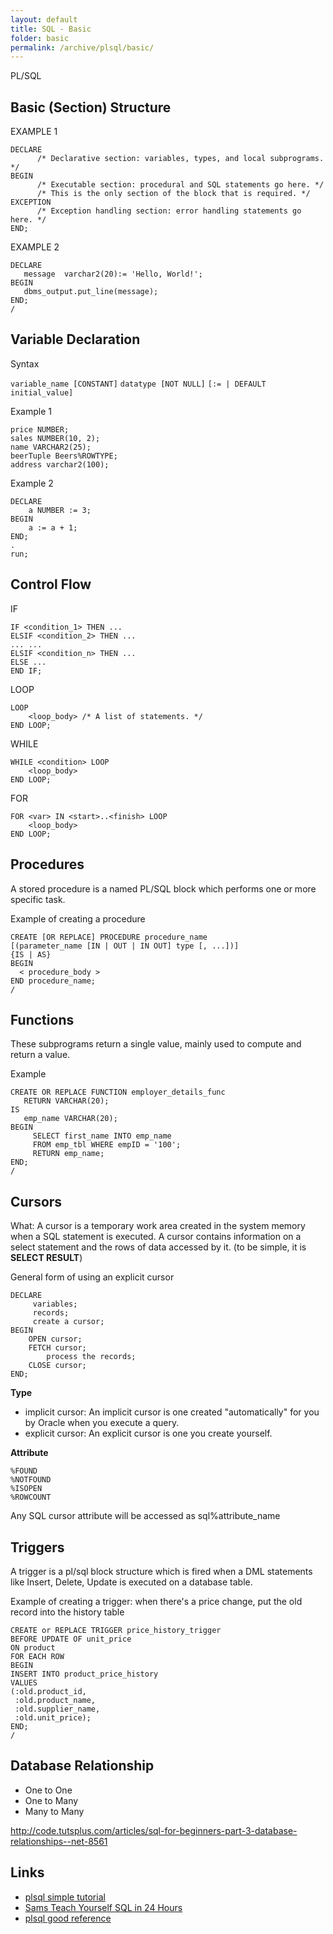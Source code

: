 ```yaml
---
layout: default
title: SQL - Basic
folder: basic
permalink: /archive/plsql/basic/
---
```



PL/SQL

## Basic (Section) Structure

EXAMPLE 1

```
DECLARE
      /* Declarative section: variables, types, and local subprograms. */
BEGIN
      /* Executable section: procedural and SQL statements go here. */
      /* This is the only section of the block that is required. */
EXCEPTION
      /* Exception handling section: error handling statements go here. */
END;
```

EXAMPLE 2

```
DECLARE
   message  varchar2(20):= 'Hello, World!';
BEGIN
   dbms_output.put_line(message);
END;
/
```

## Variable Declaration

Syntax

`variable_name [CONSTANT]` `datatype [NOT NULL]` `[:= | DEFAULT initial_value]`

Example 1

```
price NUMBER;
sales NUMBER(10, 2);
name VARCHAR2(25);
beerTuple Beers%ROWTYPE;
address varchar2(100);
```

Example 2

```
DECLARE
    a NUMBER := 3;
BEGIN
    a := a + 1;
END;
.
run;
```

##  Control Flow

IF

```
IF <condition_1> THEN ...
ELSIF <condition_2> THEN ...
... ...
ELSIF <condition_n> THEN ...
ELSE ...
END IF;
```

LOOP

```
LOOP
    <loop_body> /* A list of statements. */
END LOOP;
```

WHILE

```
WHILE <condition> LOOP
    <loop_body>
END LOOP;
```

FOR

```
FOR <var> IN <start>..<finish> LOOP
    <loop_body>
END LOOP;
```

## Procedures

A stored procedure is a named PL/SQL block which performs one or more specific task.

Example of creating a procedure

```
CREATE [OR REPLACE] PROCEDURE procedure_name
[(parameter_name [IN | OUT | IN OUT] type [, ...])]
{IS | AS}
BEGIN
  < procedure_body >
END procedure_name;
/
```

## Functions

These subprograms return a single value, mainly used to compute and return a value.

Example

```
CREATE OR REPLACE FUNCTION employer_details_func
   RETURN VARCHAR(20);
IS
   emp_name VARCHAR(20);
BEGIN
	 SELECT first_name INTO emp_name
	 FROM emp_tbl WHERE empID = '100';
	 RETURN emp_name;
END;
/
```

## Cursors

What: A cursor is a temporary work area created in the system memory when a SQL statement is executed. 
A cursor contains information on a select statement and the rows of data accessed by it. (to be simple, it is **SELECT RESULT**)

General form of using an explicit cursor

```
DECLARE
	 variables;
	 records;
	 create a cursor;
BEGIN
	OPEN cursor;
	FETCH cursor;
		process the records;
	CLOSE cursor;
END;
```

**Type**

- implicit cursor: An implicit cursor is one created "automatically" for you by Oracle when you execute a query.
- explicit cursor: An explicit cursor is one you create yourself.

**Attribute**

```
%FOUND
%NOTFOUND
%ISOPEN
%ROWCOUNT
```

Any SQL cursor attribute will be accessed as sql%attribute_name

## Triggers

A trigger is a pl/sql block structure which is fired when a DML statements like Insert, Delete, Update is executed on a database table.

Example of creating a trigger: when there's a price change, put the old record into the history table

```
CREATE or REPLACE TRIGGER price_history_trigger
BEFORE UPDATE OF unit_price
ON product
FOR EACH ROW
BEGIN
INSERT INTO product_price_history
VALUES
(:old.product_id,
 :old.product_name,
 :old.supplier_name,
 :old.unit_price);
END;
/
```

## Database Relationship

- One to One
- One to Many
- Many to Many

http://code.tutsplus.com/articles/sql-for-beginners-part-3-database-relationships--net-8561

## Links

- [plsql simple tutorial](http://plsql-tutorial.com/)
- [Sams Teach Yourself SQL in 24 Hours](http://www.informit.com/library/library.aspx?b=STY_Sql_24hours)
- [plsql good reference](http://www.techonthenet.com/oracle/index.php)
